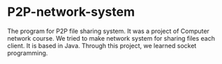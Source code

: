 # P2P-network-system

The program for P2P file sharing system. 
It was a project of Computer network course. 
We tried to make network system for sharing files each client. 
It is based in Java. 
Through this project, we learned socket programming. 

 
